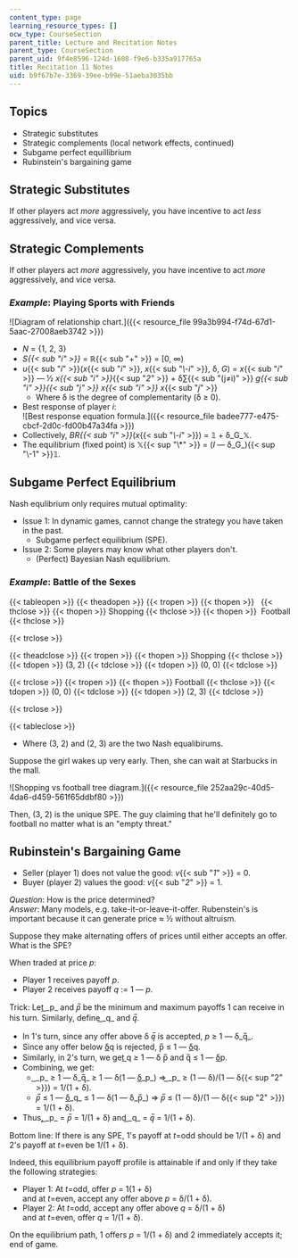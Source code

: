 ```yaml
---
content_type: page
learning_resource_types: []
ocw_type: CourseSection
parent_title: Lecture and Recitation Notes
parent_type: CourseSection
parent_uid: 9f4e8596-124d-1608-f9e6-b335a917765a
title: Recitation 11 Notes
uid: b9f67b7e-3369-39ee-b99e-51aeba3035bb
---
```


Topics
------

*   Strategic substitutes
*   Strategic complements (local network effects, continued)
*   Subgame perfect equillibrium
*   Rubinstein's bargaining game

Strategic Substitutes
---------------------

If other players act _more_ aggressively, you have incentive to act _less_ aggressively, and vice versa.

Strategic Complements
---------------------

If other players act _more_ aggressively, you have incentive to act _more_ aggressively, and vice versa.

### _Example_: Playing Sports with Friends

![Diagram of relationship chart.]({{< resource_file 99a3b994-f74d-67d1-5aac-27008aeb3742 >}})

*   _N_ = {1, 2, 3}
*   _S{{< sub "i" >}}_ = ℝ{{< sub "+" >}} = \[0, ∞)
*   _u_{{< sub "_i_" >}}(_x_{{< sub "_i_" >}}, _x_{{< sub "_\\-i_" >}}, δ, _G_) = _x_{{< sub "_i_" >}} — ½ _x{{< sub "i" >}}_{{< sup "_2_" >}} + δ∑{{< sub "(j≠i)" >}} _g{{< sub "i" >}}{{< sub "j" >}} x{{< sub "i" >}} x_{{< sub "_j_" >}}
    *   Where δ is the degree of complementarity (δ ≥ 0). 
*   Best response of player _i_:   
    ![Best response equation formula.]({{< resource_file badee777-e475-cbcf-2d0c-fd00b47a34fa >}})
*   Collectively, _BR{{< sub "i" >}}_(_x_{{< sub "_\\-i_" >}}) = 𝟙 + δ_G_𝕏.
*   The equilibrium (fixed point) is 𝕏{{< sup "\\*" >}} = (_I_ — δ_G_){{< sup "\\-1" >}}𝟙.

Subgame Perfect Equilibrium
---------------------------

Nash equlibrium only requires mutual optimality:

*   Issue 1: In dynamic games, cannot change the strategy you have taken in the past.
    *   Subgame perfect equilibrium (SPE).
*   Issue 2: Some players may know what other players don't.
    *   (Perfect) Bayesian Nash equilibrium.

### _Example_: Battle of the Sexes

{{< tableopen >}}
{{< theadopen >}}
{{< tropen >}}
{{< thopen >}}
 
{{< thclose >}}
{{< thopen >}}
Shopping
{{< thclose >}}
{{< thopen >}}
 Football
{{< thclose >}}

{{< trclose >}}

{{< theadclose >}}
{{< tropen >}}
{{< thopen >}}
Shopping
{{< thclose >}}
{{< tdopen >}}
(3, 2)
{{< tdclose >}}
{{< tdopen >}}
(0, 0)
{{< tdclose >}}

{{< trclose >}}
{{< tropen >}}
{{< thopen >}}
Football
{{< thclose >}}
{{< tdopen >}}
(0, 0)
{{< tdclose >}}
{{< tdopen >}}
(2, 3)
{{< tdclose >}}

{{< trclose >}}

{{< tableclose >}}

*   Where (3, 2) and (2, 3) are the two Nash equalibirums.

Suppose the girl wakes up very early. Then, she can wait at Starbucks in the mall.

![Shopping vs football tree diagram.]({{< resource_file 252aa29c-40d5-4da6-d459-561f65ddbf80 >}})

Then, (3, 2) is the unique SPE. The guy claiming that he'll definitely go to football no matter what is an "empty threat."

Rubinstein's Bargaining Game
----------------------------

*   Seller (player 1) does not value the good: _v_{{< sub "_1_" >}} = 0.
*   Buyer (player 2) values the good: _v_{{< sub "_2_" >}} = 1.

_Question_: How is the price determined?  
_Answer_: Many models, e.g. take-it-or-leave-it-offer. Rubenstein's is important because it can generate price ≈ ½ without altruism.

Suppose they make alternating offers of prices until either accepts an offer. What is the SPE?

When traded at price _p_:

*   Player 1 receives payoff _p_.
*   Player 2 receives payoff _q_ := 1 — _p_.

Trick: Let ͟_p_ and _p̅_ be the minimum and maximum payoffs 1 can receive in his turn. Similarly, define ͟_q_ and _q̅_.

*   In 1's turn, since any offer above δ _q̅_ is accepted, _p_ ≥ 1 — δ_q̅_.
*   Since any offer below δ͟q is rejected, p̅ ≤ 1 — δ͟q.
*   Similarly, in 2's turn, we get ͟q ≥ 1 — δ p̅ and q̅ ≤ 1 — δ͟p.
*   Combining, we get:
    *   ͟_p_ ≥ 1 — δ_q̅_ ≥ 1 — δ(1 — δ͟_p_) ⇒ ͟_p_ ≥ (1 — δ)/(1 — δ{{< sup "2" >}}) = 1/(1 + δ).
    *   _p̅_ ≤ 1 — δ͟_q_ ≤ 1 — δ(1 — δ_p̅_) ⇒ _p̅_ ≤ (1 — δ)/(1 — δ{{< sup "2" >}}) = 1/(1 + δ).
*   Thus, ͟_p_ = _p̅_ = 1/(1 + δ) and ͟_q_ = _q̅_ = 1/(1 + δ).

Bottom line: If there is any SPE, 1's payoff at _t_\=odd should be 1/(1 + δ) and 2's payoff at _t_\=even be 1/(1 + δ).

Indeed, this equilibrium payoff profile is attainable if and only if they take the following strategies:

*   Player 1: At _t_\=odd, offer _p_ = 1(1 + δ)  
    and at _t_\=even, accept any offer above _p_ = δ/(1 + δ).
*   Player 2: At _t_\=odd, accept any offer above _q_ = δ/(1 + δ)   
    and at _t_\=even, offer _q_ = 1/(1 + δ).

On the equilibrium path, 1 offers _p_ = 1/(1 + δ) and 2 immediately accepts it; end of game.